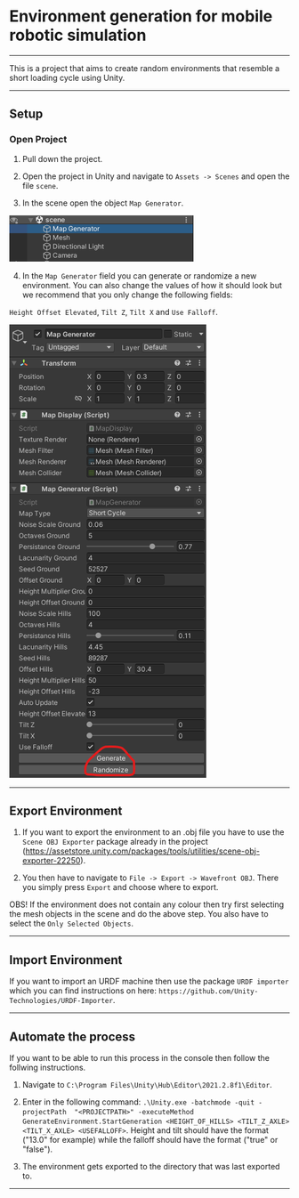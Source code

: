 # Environment generation for mobile robotic simulation

---

This is a project that aims to create random environments that resemble a short loading cycle using Unity.

---

## Setup

### Open Project

1. Pull down the project.

2. Open the project in Unity and navigate to `Assets -> Scenes` and open the file `scene`.

3. In the scene open the object `Map Generator`.

<img src = "images/scene.png">

4. In the `Map Generator` field you can generate or randomize a new environment. 
You can also change the values of how it should look but we recommend that you only change the following fields:

`Height Offset Elevated`, `Tilt Z`, `Tilt X` and `Use Falloff`.

<img src = "images/map_generator.png">

---

## Export Environment

1. If you want to export the environment to an .obj file you have to use the `Scene OBJ Exporter` 
package already in the project (https://assetstore.unity.com/packages/tools/utilities/scene-obj-exporter-22250).

2. You then have to navigate to `File -> Export -> Wavefront OBJ`. There you simply press `Export`
and choose where to export. 

OBS! If the environment does not contain any colour then try first selecting the mesh objects in
the scene and do the above step. You also have to select the `Only Selected Objects`.

---

## Import Environment

If you want to import an URDF machine then use the package `URDF importer` which you can find
instructions on here: `https://github.com/Unity-Technologies/URDF-Importer`.

---

## Automate the process

If you want to be able to run this process in the console then follow the follwing instructions.

1. Navigate to `C:\Program Files\Unity\Hub\Editor\2021.2.8f1\Editor`.

2. Enter in the following command: `.\Unity.exe -batchmode -quit -projectPath 
"<PROJECTPATH>" -executeMethod GenerateEnvironment.StartGeneration <HEIGHT_OF_HILLS> <TILT_Z_AXLE> <TILT_X_AXLE> <USEFALLOFF>`.
Height and tilt should have the format ("13.0" for example) while the falloff should have the format ("true" or "false").

3. The environment gets exported to the directory that was last exported to.

---
